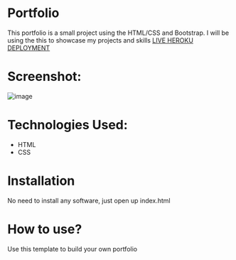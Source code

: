 # Portfolio
This portfolio is a small project using the HTML/CSS and Bootstrap. I will be using the this to showcase my projects and skills [LIVE HEROKU DEPLOYMENT]()

# Screenshot:
![image](https://user-images.githubusercontent.com/107165303/182538384-ec390b75-34d9-401d-8306-2553170f934a.png)

# Technologies Used:
* HTML 
* CSS

# Installation
 No need to install any software, just open up index.html
 
# How to use?
Use this template to build your own portfolio
 
